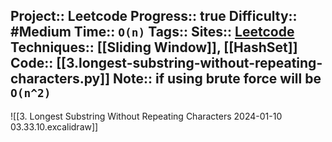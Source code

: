 Project:: Leetcode
Progress:: true
Difficulty:: #Medium 
Time:: `O(n)`
Tags:: 
Sites:: [Leetcode](https://leetcode.com/problems/longest-substring-without-repeating-characters/description/)
Techniques:: [[Sliding Window]], [[HashSet]] 
Code:: [[3.longest-substring-without-repeating-characters.py]]
Note:: if using brute force will be `O(n^2)`
---


![[3. Longest Substring Without Repeating Characters 2024-01-10 03.33.10.excalidraw]]

